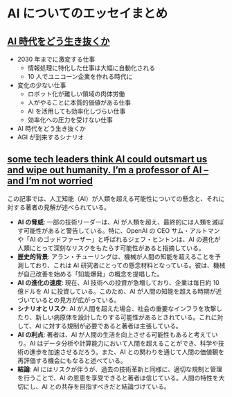 # AI についてのエッセイまとめ

## [AI 時代をどう生き抜くか](https://hippocampus-garden.com/ai_and_employment/)

- 2030 年までに激変する仕事
  - 情報処理に特化した仕事は大幅に自動化される
  - 10 人でユニコーン企業を作れる時代に
- 変化の少ない仕事
  - ロボット化が難しい領域の肉体労働
  - 人がやることに本質的価値がある仕事
  - AI を活用しても効率化しづらい仕事
  - 効率化への圧力を受けない仕事
- AI 時代をどう生き抜くか
- AGI が到来するシナリオ

## [some tech leaders think AI could outsmart us and wipe out humanity. I’m a professor of AI – and I’m not worried](https://theconversation.com/friday-essay-some-tech-leaders-think-ai-could-outsmart-us-and-wipe-out-humanity-im-a-professor-of-ai-and-im-not-worried-248901)

この記事では、人工知能（AI）が人類を超える可能性についての懸念と、それに対する著者の見解が述べられている。

- **AI の脅威**:
  一部の技術リーダーは、AI が人類を超え、最終的には人類を滅ぼす可能性があると警告している。特に、OpenAI の CEO サム・アルトマンや「AI のゴッドファーザー」と呼ばれるジェフ・ヒントンは、AI の進化が人類にとって深刻なリスクをもたらす可能性があると指摘している。
- **歴史的背景**:
  アラン・チューリングは、機械が人間の知能を超えることを予測しており、これは AI 研究者にとっての懸念材料となっている。彼は、機械が自己改善を始める「知能爆発」の概念を提唱した。
- **AI の進化の速度**:
  現在、AI 技術への投資が急増しており、企業は毎日約 10 億ドルを AI に投資している。このため、AI が人間の知能を超える時期が近づいているとの見方が広がっている。
- **シナリオとリスク**:
  AI が人間を超えた場合、社会の重要なインフラを攻撃したり、新しい病原体を設計したりする可能性があるとされている。これに対して、AI に対する規制が必要であると著者は主張している。
- **AI の利点**:
  著者は、AI が人間の生活を向上させる可能性もあると考えていり。AI はデータ分析や計算能力において人間を超えることができ、科学や技術の進歩を加速させるだろう。また、AI との関わりを通じて人間の価値観を再評価する機会にもなると述べている。
- **結論**:
  AI にはリスクが伴うが、過去の技術革新と同様に、適切な規制と管理を行うことで、AI の恩恵を享受できると著者は信じている。人間の特性を大切にし、AI との共存を目指すべきだと結論づけている。
